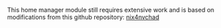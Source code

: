 This home manager module still requires extensive work and is based on modifications from this github repository:
[nix4nvchad](https://github.com/nix-community/nix4nvchad?tab=readme-ov-file)
